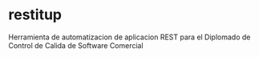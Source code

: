 # restitup
Herramienta de automatizacion de aplicacion REST para el Diplomado de Control de Calida de Software Comercial
